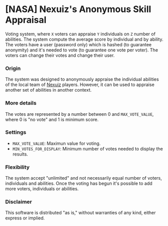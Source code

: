 [NASA] Nexuiz's Anonymous Skill Appraisal
=========================================

Voting system, where `X` voters can appraise `Y` individuals on `Z` number of abilities.
The system compute the average score by individual and by ability.
The voters have a user (password only) which is hashed (to guarantee anonymity) and it's needed to vote (to guarantee one vote per voter).
The voters can change their votes and change their user.

### Origin
The system was designed to anonymously appraise the individual abilities of the local team of [Nexuiz](http://www.alientrap.org/games/nexuiz) players. However, it can be used to appraise another set of abilities in another context.

### More details
The votes are represented by a number between 0 and `MAX_VOTE_VALUE`, where 0 is "no vote" and 1 is minimum score.

### Settings
* `MAX_VOTE_VALUE`: Maximun value for voting.
* `MIN_VOTES_FOR_DISPLAY`: Minimum number of votes needed to display the results.

### Flexibility
The system accept "unlimited" and not necessarily equal number of voters, individuals and abilities. Once the voting has begun it's possible to add more voters, individuals or abilities.

### Disclaimer
This software is distributed "as is," without warranties of any kind, either express or implied.